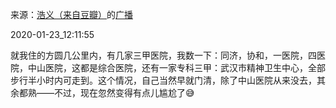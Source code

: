 来源：[浩义（来自豆瓣）](https://www.douban.com/people/hauuyee/)的[广播](https://www.douban.com/people/hauuyee/status/2771081412/)


2020-01-23_12:11:55


就我住的方圆几公里内，有几家三甲医院，我数一下：同济，协和，一医院，四医院，中山医院，这都是综合医院，还有一家专科三甲：武汉市精神卫生中心，全部步行半小时内可走到。这个情况，自己当然早就门清，除了中山医院从来没去，其余都熟——不过，现在忽然变得有点儿尴尬了😅
